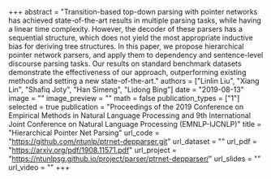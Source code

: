 +++
abstract = "Transition-based top-down parsing with pointer networks has achieved state-of-the-art results in multiple parsing tasks, while having a linear time complexity. However, the decoder of these parsers has a sequential structure, which does not yield the most appropriate inductive bias for deriving tree structures. In this paper, we propose hierarchical pointer network parsers, and apply them to dependency and sentence-level discourse parsing tasks. Our results on standard benchmark datasets demonstrate the effectiveness of our approach, outperforming existing methods and setting a new state-of-the-art." 
authors = ["Linlin Liu", "Xiang Lin", "Shafiq Joty", "Han Simeng", "Lidong Bing"]
date = "2019-08-13"
image = ""
image_preview = ""
math = false
publication_types = ["1"]
selected = true
publication = "Proceedings of the 2019 Conference on Empirical Methods in Natural Language Processing and 9th International Joint Conference on Natural Language Processing (EMNLP-IJCNLP)"
title = "Hierarchical Pointer Net Parsing"
url_code = "https://github.com/ntunlp/ptrnet-depparser.git"
url_dataset = ""
url_pdf = "https://arxiv.org/pdf/1908.11571.pdf"
url_project = "https://ntunlpsg.github.io/project/parser/ptrnet-depparser/"
url_slides = ""
url_video = ""
+++ 